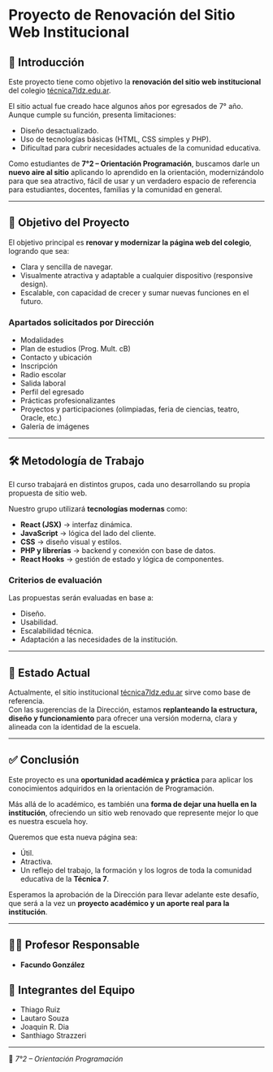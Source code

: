 # Proyecto de Renovación del Sitio Web Institucional

## 📌 Introducción
Este proyecto tiene como objetivo la **renovación del sitio web institucional** del colegio [técnica7ldz.edu.ar](http://técnica7ldz.edu.ar).  

El sitio actual fue creado hace algunos años por egresados de 7° año. Aunque cumple su función, presenta limitaciones:  
- Diseño desactualizado.  
- Uso de tecnologías básicas (HTML, CSS simples y PHP).  
- Dificultad para cubrir necesidades actuales de la comunidad educativa.  

Como estudiantes de **7°2 – Orientación Programación**, buscamos darle un **nuevo aire al sitio** aplicando lo aprendido en la orientación, modernizándolo para que sea atractivo, fácil de usar y un verdadero espacio de referencia para estudiantes, docentes, familias y la comunidad en general.

---

## 🎯 Objetivo del Proyecto
El objetivo principal es **renovar y modernizar la página web del colegio**, logrando que sea:  
- Clara y sencilla de navegar.  
- Visualmente atractiva y adaptable a cualquier dispositivo (responsive design).  
- Escalable, con capacidad de crecer y sumar nuevas funciones en el futuro.  

### Apartados solicitados por Dirección
- Modalidades  
- Plan de estudios (Prog. Mult. cB)  
- Contacto y ubicación  
- Inscripción  
- Radio escolar  
- Salida laboral  
- Perfil del egresado  
- Prácticas profesionalizantes  
- Proyectos y participaciones (olimpiadas, feria de ciencias, teatro, Oracle, etc.)  
- Galería de imágenes  

---

## 🛠️ Metodología de Trabajo
El curso trabajará en distintos grupos, cada uno desarrollando su propia propuesta de sitio web.  

Nuestro grupo utilizará **tecnologías modernas** como:  
- **React (JSX)** → interfaz dinámica.  
- **JavaScript** → lógica del lado del cliente.  
- **CSS** → diseño visual y estilos.  
- **PHP y librerías** → backend y conexión con base de datos.  
- **React Hooks** → gestión de estado y lógica de componentes.  

### Criterios de evaluación
Las propuestas serán evaluadas en base a:  
- Diseño.  
- Usabilidad.  
- Escalabilidad técnica.  
- Adaptación a las necesidades de la institución.  

---

## 📍 Estado Actual
Actualmente, el sitio institucional [técnica7ldz.edu.ar](http://técnica7ldz.edu.ar) sirve como base de referencia.  
Con las sugerencias de la Dirección, estamos **replanteando la estructura, diseño y funcionamiento** para ofrecer una versión moderna, clara y alineada con la identidad de la escuela.

---

## ✅ Conclusión
Este proyecto es una **oportunidad académica y práctica** para aplicar los conocimientos adquiridos en la orientación de Programación.  

Más allá de lo académico, es también una **forma de dejar una huella en la institución**, ofreciendo un sitio web renovado que represente mejor lo que es nuestra escuela hoy.  

Queremos que esta nueva página sea:  
- Útil.  
- Atractiva.  
- Un reflejo del trabajo, la formación y los logros de toda la comunidad educativa de la **Técnica 7**.  

Esperamos la aprobación de la Dirección para llevar adelante este desafío, que será a la vez un **proyecto académico y un aporte real para la institución**.

---

## 👨‍🏫 Profesor Responsable
- **Facundo González**

## 👥 Integrantes del Equipo
- Thiago Ruiz  
- Lautaro Souza  
- Joaquin R. Dia  
- Santhiago Strazzeri  

---

📌 *7°2 – Orientación Programación*

